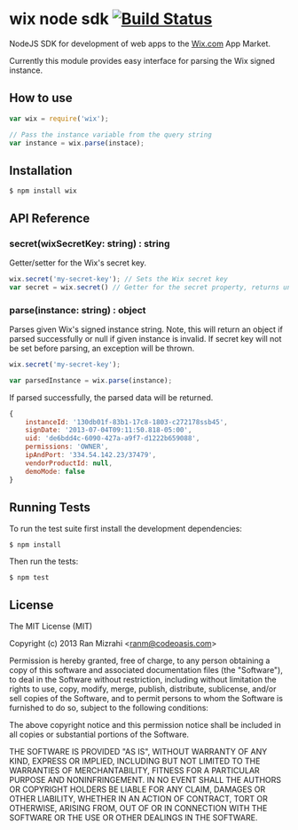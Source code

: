 # wix node sdk [![Build Status](https://travis-ci.org/ranm8/wix.png?branch=master)](https://travis-ci.org/ranm8/wix)

NodeJS SDK for development of web apps to the [Wix.com](http://www.wix.com) App Market.

Currently this module provides easy interface for parsing the Wix signed instance.

## How to use

```javascript
var wix = require('wix');

// Pass the instance variable from the query string
var instance = wix.parse(instace);
``` 

## Installation

	$ npm install wix

## API Reference

###  secret(wixSecretKey: string) : string
Getter/setter for the Wix's secret key.

```javascript
wix.secret('my-secret-key'); // Sets the Wix secret key
var secret = wix.secret() // Getter for the secret property, returns undefined if secret key has never been set before
```

### parse(instance: string) : object
Parses given Wix's signed instance string. Note, this will return an object if parsed successfully or null if given instance is invalid.
If secret key will not be set before parsing, an exception will be thrown.

```javascript
wix.secret('my-secret-key');

var parsedInstance = wix.parse(instance);
```

If parsed successfully, the parsed data will be returned.

```javascript
{ 
	instanceId: '130db01f-83b1-17c8-1803-c272178ssb45',
  	signDate: '2013-07-04T09:11:50.818-05:00',
  	uid: 'de6bdd4c-6090-427a-a9f7-d1222b659088',
  	permissions: 'OWNER',
  	ipAndPort: '334.54.142.23/37479',
  	vendorProductId: null,
	demoMode: false 
}
```
## Running Tests

To run the test suite first install the development dependencies:

	$ npm install	

Then run the tests:

	$ npm test

## License

The MIT License (MIT)

Copyright (c) 2013 Ran Mizrahi <<ranm@codeoasis.com>>

Permission is hereby granted, free of charge, to any person obtaining a copy
of this software and associated documentation files (the "Software"), to deal
in the Software without restriction, including without limitation the rights
to use, copy, modify, merge, publish, distribute, sublicense, and/or sell
copies of the Software, and to permit persons to whom the Software is
furnished to do so, subject to the following conditions:

The above copyright notice and this permission notice shall be included in
all copies or substantial portions of the Software.

THE SOFTWARE IS PROVIDED "AS IS", WITHOUT WARRANTY OF ANY KIND, EXPRESS OR
IMPLIED, INCLUDING BUT NOT LIMITED TO THE WARRANTIES OF MERCHANTABILITY,
FITNESS FOR A PARTICULAR PURPOSE AND NONINFRINGEMENT. IN NO EVENT SHALL THE
AUTHORS OR COPYRIGHT HOLDERS BE LIABLE FOR ANY CLAIM, DAMAGES OR OTHER
LIABILITY, WHETHER IN AN ACTION OF CONTRACT, TORT OR OTHERWISE, ARISING FROM,
OUT OF OR IN CONNECTION WITH THE SOFTWARE OR THE USE OR OTHER DEALINGS IN
THE SOFTWARE.

